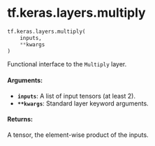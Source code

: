 <div itemscope itemtype="http://developers.google.com/ReferenceObject">
<meta itemprop="name" content="tf.keras.layers.multiply" />
<meta itemprop="path" content="Stable" />
</div>

# tf.keras.layers.multiply

``` python
tf.keras.layers.multiply(
    inputs,
    **kwargs
)
```

Functional interface to the `Multiply` layer.

#### Arguments:

* <b>`inputs`</b>: A list of input tensors (at least 2).
* <b>`**kwargs`</b>: Standard layer keyword arguments.


#### Returns:

A tensor, the element-wise product of the inputs.